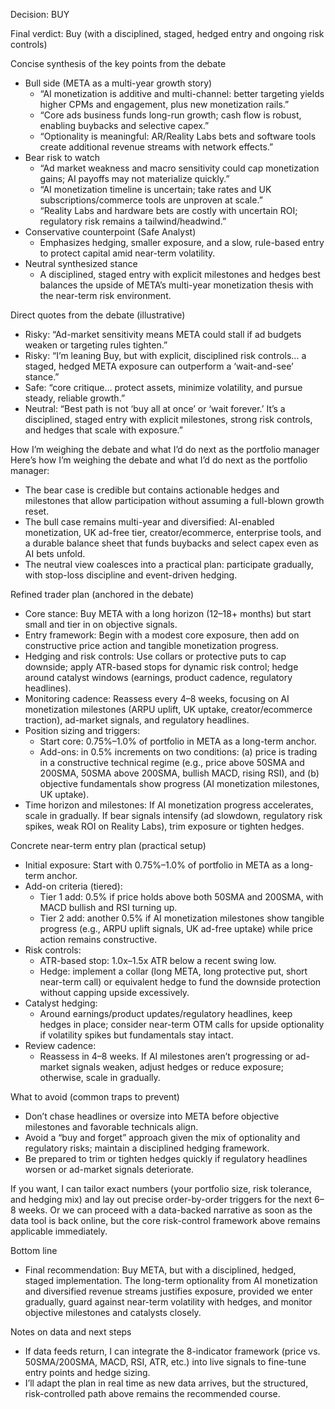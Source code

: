Decision: BUY

Final verdict: Buy (with a disciplined, staged, hedged entry and ongoing risk controls)

Concise synthesis of the key points from the debate
- Bull side (META as a multi-year growth story)
  - “AI monetization is additive and multi-channel: better targeting yields higher CPMs and engagement, plus new monetization rails.” 
  - “Core ads business funds long-run growth; cash flow is robust, enabling buybacks and selective capex.” 
  - “Optionality is meaningful: AR/Reality Labs bets and software tools create additional revenue streams with network effects.”
- Bear risk to watch
  - “Ad market weakness and macro sensitivity could cap monetization gains; AI payoffs may not materialize quickly.” 
  - “AI monetization timeline is uncertain; take rates and UK subscriptions/commerce tools are unproven at scale.” 
  - “Reality Labs and hardware bets are costly with uncertain ROI; regulatory risk remains a tailwind/headwind.” 
- Conservative counterpoint (Safe Analyst)
  - Emphasizes hedging, smaller exposure, and a slow, rule-based entry to protect capital amid near-term volatility.
- Neutral synthesized stance
  - A disciplined, staged entry with explicit milestones and hedges best balances the upside of META’s multi-year monetization thesis with the near-term risk environment.

Direct quotes from the debate (illustrative)
- Risky: “Ad-market sensitivity means META could stall if ad budgets weaken or targeting rules tighten.”
- Risky: “I’m leaning Buy, but with explicit, disciplined risk controls… a staged, hedged META exposure can outperform a ‘wait-and-see’ stance.”
- Safe: “core critique… protect assets, minimize volatility, and pursue steady, reliable growth.”
- Neutral: “Best path is not ‘buy all at once’ or ‘wait forever.’ It’s a disciplined, staged entry with explicit milestones, strong risk controls, and hedges that scale with exposure.”

How I’m weighing the debate and what I’d do next as the portfolio manager
Here’s how I’m weighing the debate and what I’d do next as the portfolio manager:
- The bear case is credible but contains actionable hedges and milestones that allow participation without assuming a full-blown growth reset.
- The bull case remains multi-year and diversified: AI-enabled monetization, UK ad-free tier, creator/ecommerce, enterprise tools, and a durable balance sheet that funds buybacks and select capex even as AI bets unfold.
- The neutral view coalesces into a practical plan: participate gradually, with stop-loss discipline and event-driven hedging.

Refined trader plan (anchored in the debate)
- Core stance: Buy META with a long horizon (12–18+ months) but start small and tier in on objective signals.
- Entry framework: Begin with a modest core exposure, then add on constructive price action and tangible monetization progress.
- Hedging and risk controls: Use collars or protective puts to cap downside; apply ATR-based stops for dynamic risk control; hedge around catalyst windows (earnings, product cadence, regulatory headlines).
- Monitoring cadence: Reassess every 4–8 weeks, focusing on AI monetization milestones (ARPU uplift, UK uptake, creator/ecommerce traction), ad-market signals, and regulatory headlines.
- Position sizing and triggers: 
  - Start core: 0.75%–1.0% of portfolio in META as a long-term anchor.
  - Add-ons: in 0.5% increments on two conditions: (a) price is trading in a constructive technical regime (e.g., price above 50SMA and 200SMA, 50SMA above 200SMA, bullish MACD, rising RSI), and (b) objective fundamentals show progress (AI monetization milestones, UK uptake).
- Time horizon and milestones: If AI monetization progress accelerates, scale in gradually. If bear signals intensify (ad slowdown, regulatory risk spikes, weak ROI on Reality Labs), trim exposure or tighten hedges.

Concrete near-term entry plan (practical setup)
- Initial exposure: Start with 0.75%–1.0% of portfolio in META as a long-term anchor.
- Add-on criteria (tiered):
  - Tier 1 add: 0.5% if price holds above both 50SMA and 200SMA, with MACD bullish and RSI turning up.
  - Tier 2 add: another 0.5% if AI monetization milestones show tangible progress (e.g., ARPU uplift signals, UK ad-free uptake) while price action remains constructive.
- Risk controls:
  - ATR-based stop: 1.0x–1.5x ATR below a recent swing low.
  - Hedge: implement a collar (long META, long protective put, short near-term call) or equivalent hedge to fund the downside protection without capping upside excessively.
- Catalyst hedging:
  - Around earnings/product updates/regulatory headlines, keep hedges in place; consider near-term OTM calls for upside optionality if volatility spikes but fundamentals stay intact.
- Review cadence:
  - Reassess in 4–8 weeks. If AI milestones aren’t progressing or ad-market signals weaken, adjust hedges or reduce exposure; otherwise, scale in gradually.

What to avoid (common traps to prevent)
- Don’t chase headlines or oversize into META before objective milestones and favorable technicals align.
- Avoid a “buy and forget” approach given the mix of optionality and regulatory risks; maintain a disciplined hedging framework.
- Be prepared to trim or tighten hedges quickly if regulatory headlines worsen or ad-market signals deteriorate.

If you want, I can tailor exact numbers (your portfolio size, risk tolerance, and hedging mix) and lay out precise order-by-order triggers for the next 6–8 weeks. Or we can proceed with a data-backed narrative as soon as the data tool is back online, but the core risk-control framework above remains applicable immediately.

Bottom line
- Final recommendation: Buy META, but with a disciplined, hedged, staged implementation. The long-term optionality from AI monetization and diversified revenue streams justifies exposure, provided we enter gradually, guard against near-term volatility with hedges, and monitor objective milestones and catalysts closely.

Notes on data and next steps
- If data feeds return, I can integrate the 8-indicator framework (price vs. 50SMA/200SMA, MACD, RSI, ATR, etc.) into live signals to fine-tune entry points and hedge sizing.
- I’ll adapt the plan in real time as new data arrives, but the structured, risk-controlled path above remains the recommended course.